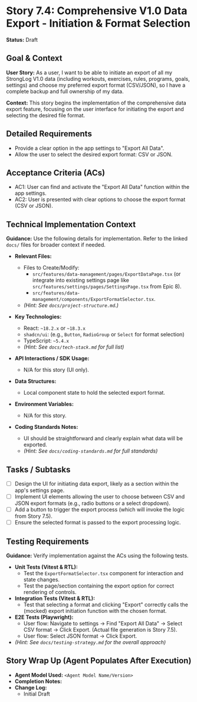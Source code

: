 # Story 7.4: Comprehensive V1.0 Data Export - Initiation & Format Selection

**Status:** Draft

## Goal & Context

**User Story:** As a user, I want to be able to initiate an export of all my StrongLog V1.0 data (including workouts, exercises, rules, programs, goals, settings) and choose my preferred export format (CSV/JSON), so I have a complete backup and full ownership of my data.

**Context:** This story begins the implementation of the comprehensive data export feature, focusing on the user interface for initiating the export and selecting the desired file format.

## Detailed Requirements

* Provide a clear option in the app settings to "Export All Data".
* Allow the user to select the desired export format: CSV or JSON.

## Acceptance Criteria (ACs)

* AC1: User can find and activate the "Export All Data" function within the app settings.
* AC2: User is presented with clear options to choose the export format (CSV or JSON).

## Technical Implementation Context

**Guidance:** Use the following details for implementation. Refer to the linked `docs/` files for broader context if needed.

* **Relevant Files:**
  * Files to Create/Modify:
    * `src/features/data-management/pages/ExportDataPage.tsx` (or integrate into existing settings page like `src/features/settings/pages/SettingsPage.tsx` from Epic 8).
    * `src/features/data-management/components/ExportFormatSelector.tsx`.
  * _(Hint: See `docs/project-structure.md`.)_

* **Key Technologies:**
  * React: `~18.2.x` or `~18.3.x`
  * `shadcn/ui`: (e.g., `Button`, `RadioGroup` or `Select` for format selection)
  * TypeScript: `~5.4.x`
  * _(Hint: See `docs/tech-stack.md` for full list)_

* **API Interactions / SDK Usage:**
  * N/A for this story (UI only).

* **Data Structures:**
  * Local component state to hold the selected export format.

* **Environment Variables:**
  * N/A for this story.

* **Coding Standards Notes:**
  * UI should be straightforward and clearly explain what data will be exported.
  * _(Hint: See `docs/coding-standards.md` for full standards)_

## Tasks / Subtasks

* [ ] Design the UI for initiating data export, likely as a section within the app's settings page.
* [ ] Implement UI elements allowing the user to choose between CSV and JSON export formats (e.g., radio buttons or a select dropdown).
* [ ] Add a button to trigger the export process (which will invoke the logic from Story 7.5).
* [ ] Ensure the selected format is passed to the export processing logic.

## Testing Requirements

**Guidance:** Verify implementation against the ACs using the following tests.

* **Unit Tests (Vitest & RTL):**
  * Test the `ExportFormatSelector.tsx` component for interaction and state changes.
  * Test the page/section containing the export option for correct rendering of controls.
* **Integration Tests (Vitest & RTL):**
  * Test that selecting a format and clicking "Export" correctly calls the (mocked) export initiation function with the chosen format.
* **E2E Tests (Playwright):**
  * User flow: Navigate to settings -> Find "Export All Data" -> Select CSV format -> Click Export. (Actual file generation is Story 7.5).
  * User flow: Select JSON format -> Click Export.
* _(Hint: See `docs/testing-strategy.md` for the overall approach)_

## Story Wrap Up (Agent Populates After Execution)

* **Agent Model Used:** `<Agent Model Name/Version>`
* **Completion Notes:**
* **Change Log:**
  * Initial Draft

